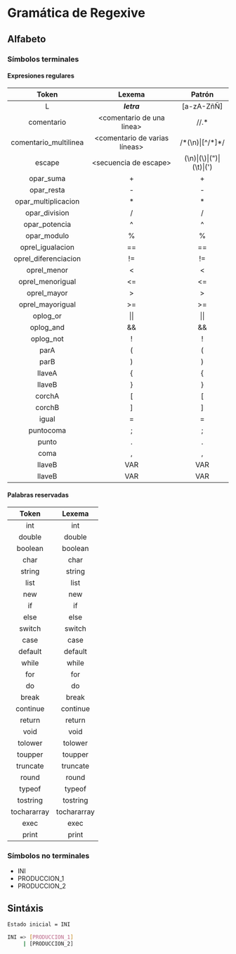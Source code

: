 # Gramática de Regexive

## Alfabeto

### Símbolos terminales

#### Expresiones regulares

|         Token         |             Lexema             |            Patrón            |
| :-------------------: | :----------------------------: | :--------------------------: |
|           L           |          **_letra_**           |          [a-zA-ZñÑ]          |
|      comentario       |   \<comentario de una linea>   |             //.*             |
| comentario_multilinea | \<comentario de varias líneas> |      /\*(\n)\|[^/\*]\*/      |
|        escape         |     \<secuencia de escape>     | (\n)\|(\\)\|(\")\|(\t)\|(\') |
|       opar_suma       |               +                |              +               |
|      opar_resta       |               -                |              -               |
|  opar_multiplicacion  |               \*               |              \*              |
|     opar_division     |               /                |              /               |
|     opar_potencia     |               ^                |              ^               |
|      opar_modulo      |               %                |              %               |
|   oprel_igualacion    |               ==               |              ==              |
| oprel_diferenciacion  |               !=               |              !=              |
|      oprel_menor      |               <                |              <               |
|   oprel_menorigual    |               <=               |              <=              |
|      oprel_mayor      |               >                |              >               |
|   oprel_mayorigual    |               >=               |              >=              |
|       oplog_or        |              \|\|              |             \|\|             |
|       oplog_and       |               &&               |              &&              |
|       oplog_not       |               !                |              !               |
|         parA          |               (                |              (               |
|         parB          |               )                |              )               |
|        llaveA         |               {                |              {               |
|        llaveB         |               }                |              }               |
|        corchA         |               [                |              [               |
|        corchB         |               ]                |              ]               |
|         igual         |               =                |              =               |
|       puntocoma       |               ;                |              ;               |
|         punto         |               .                |              .               |
|         coma          |               ,                |              ,               |
|        llaveB         |              VAR               |             VAR              |
|        llaveB         |              VAR               |             VAR              |

#### Palabras reservadas

|    Token    |   Lexema    |
| :---------: | :---------: |
|     int     |     int     |
|   double    |   double    |
|   boolean   |   boolean   |
|    char     |    char     |
|   string    |   string    |
|    list     |    list     |
|     new     |     new     |
|     if      |     if      |
|    else     |    else     |
|   switch    |   switch    |
|    case     |    case     |
|   default   |   default   |
|    while    |    while    |
|     for     |     for     |
|     do      |     do      |
|    break    |    break    |
|  continue   |  continue   |
|   return    |   return    |
|    void     |    void     |
|   tolower   |   tolower   |
|   toupper   |   toupper   |
|  truncate   |  truncate   |
|    round    |    round    |
|   typeof    |   typeof    |
|  tostring   |  tostring   |
| tochararray | tochararray |
|    exec     |    exec     |
|    print    |    print    |

### Símbolos no terminales

- INI
- PRODUCCION_1
- PRODUCCION_2

## Sintáxis

```sh
Estado inicial = INI

INI => [PRODUCCION_1]
     | [PRODUCCION_2]
```